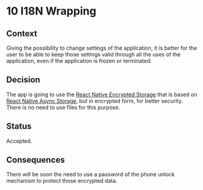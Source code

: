 <!--
© 2021-2022 Marco Bresciani

Copying and distribution of this file, with or without modification, are
permitted in any medium without royalty provided the copyright notice
and this notice are preserved.
This file is offered as-is, without any warranty.

SPDX-FileCopyrightText: 2021-2022 Marco Bresciani

SPDX-License-Identifier: FSFAP
-->
# 10 I18N Wrapping

## Context
Giving the possibility to change settings of the application, it is
better for the user to be able to keep those settings valid through all
the uses of the application, even if the application is frozen or
terminated.

## Decision
The app is going to use the
[React Native Encrypted Storage](https://github.com/emeraldsanto/react-native-encrypted-storage)
that is based on [React Native Async Storage](https://react-native-async-storage.github.io/async-storage/),
but in encrypted form, for better security.
There is no need to use files for this purpose.

## Status
Accepted.

## Consequences
There will be soon the need to use a password of the phone unlock
mechanism to protect those encrypted data.
